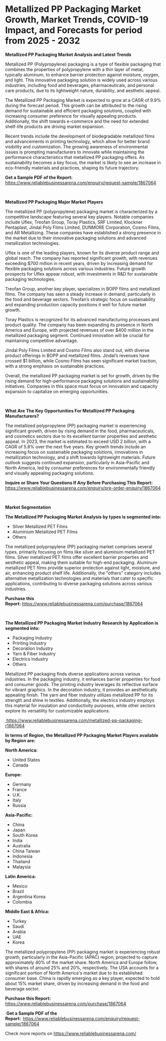 <p><h1>Metallized PP Packaging Market Growth, Market Trends, COVID-19 Impact, and Forecasts for period from 2025 - 2032</h1></p><p><strong>Metallized PP Packaging Market Analysis and Latest Trends</strong></p>
<p><p>Metallized PP (Polypropylene) packaging is a type of flexible packaging that combines the properties of polypropylene with a thin layer of metal, typically aluminum, to enhance barrier protection against moisture, oxygen, and light. This innovative packaging solution is widely used across various industries, including food and beverages, pharmaceuticals, and personal care products, due to its lightweight nature, durability, and aesthetic appeal.</p><p>The Metallized PP Packaging Market is expected to grow at a CAGR of 9.9% during the forecast period. This growth can be attributed to the rising demand for sustainable and efficient packaging solutions, coupled with increasing consumer preference for visually appealing products. Additionally, the shift towards e-commerce and the need for extended shelf-life products are driving market expansion. </p><p>Recent trends include the development of biodegradable metallized films and advancements in printing technology, which allow for better brand visibility and customization. The growing awareness of environmental issues is prompting manufacturers to innovate while maintaining the performance characteristics that metallized PP packaging offers. As sustainability becomes a key focus, the market is likely to see an increase in eco-friendly materials and practices, shaping its future trajectory.</p></p>
<p><strong>Get a Sample PDF of the Report:&nbsp;</strong> <a href="https://www.reliablebusinessarena.com/enquiry/request-sample/1867064?utm_campaign=2033&utm_medium=2&utm_source=Github&utm_content=ia&utm_term=08032025&utm_id=metallized-pp-packaging">https://www.reliablebusinessarena.com/enquiry/request-sample/1867064</a></p>
<p>&nbsp;</p>
<p><strong>Metallized PP Packaging Major Market Players</strong></p>
<p><p>The metallized PP (polypropylene) packaging market is characterized by a competitive landscape featuring several key players. Notable companies include Uflex, Treofan Group, Toray Plastics, SRF Limited, Klockner Pentaplast, Jindal Poly Films Limited, DUNMORE Corporation, Cosmo Films, and AR Metallizing. These companies have established a strong presence in the market due to their innovative packaging solutions and advanced metallization technologies.</p><p>Uflex is one of the leading players, known for its diverse product range and global reach. The company has reported significant growth, with revenues exceeding $700 million in recent years, driven by increasing demand for flexible packaging solutions across various industries. Future growth prospects for Uflex appear robust, with investments in R&D for sustainable packaging technologies.</p><p>Treofan Group, another key player, specializes in BOPP films and metallized films. The company has seen a steady increase in demand, particularly in the food and beverage sectors. Treofan’s strategic focus on sustainability and expanding production capacity positions it well for future market growth.</p><p>Toray Plastics is recognized for its advanced manufacturing processes and product quality. The company has been expanding its presence in North America and Europe, with projected revenues of over $400 million in the metallized packaging segment. Continued innovation will be crucial for maintaining competitive advantage.</p><p>Jindal Poly Films Limited and Cosmo Films also stand out, with diverse product offerings in BOPP and metallized films. Jindal’s revenues have crossed $1 billion, while Cosmo Films has seen significant market traction, with a strong emphasis on sustainable practices.</p><p>Overall, the metallized PP packaging market is set for growth, driven by the rising demand for high-performance packaging solutions and sustainability initiatives. Companies in this space must focus on innovation and capacity expansion to capitalize on emerging opportunities.</p></p>
<p>&nbsp;</p>
<p><strong>What Are The Key Opportunities For Metallized PP Packaging Manufacturers?</strong></p>
<p><p>The metallized polypropylene (PP) packaging market is experiencing significant growth, driven by rising demand in the food, pharmaceuticals, and cosmetics sectors due to its excellent barrier properties and aesthetic appeal. In 2023, the market is estimated to exceed USD 2 billion, with a CAGR of 5.8% over the next five years. Key growth trends include an increasing focus on sustainable packaging solutions, innovations in metallization technology, and a shift towards lightweight materials. Future outlook suggests continued expansion, particularly in Asia-Pacific and North America, led by consumer preferences for environmentally friendly and visually appealing packaging solutions.</p></p>
<p><strong>Inquire or Share Your Questions If Any Before Purchasing This Report:</strong> <a href="https://www.reliablebusinessarena.com/enquiry/pre-order-enquiry/1867064?utm_campaign=2033&utm_medium=2&utm_source=Github&utm_content=ia&utm_term=08032025&utm_id=metallized-pp-packaging">https://www.reliablebusinessarena.com/enquiry/pre-order-enquiry/1867064</a></p>
<p>&nbsp;</p>
<p><strong>Market Segmentation</strong></p>
<p><strong>The Metallized PP Packaging Market Analysis by types is segmented into:</strong></p>
<p><ul><li>Silver Metallized PET Films</li><li>Aluminium Metallized PET Films</li><li>Others</li></ul></p>
<p><p>The metallized polypropylene (PP) packaging market comprises several types, primarily focusing on films like silver and aluminum metallized PET films. Silver metallized PET films offer excellent barrier properties and aesthetic appeal, making them suitable for high-end packaging. Aluminum metallized PET films provide superior protection against light, moisture, and air, enhancing product shelf life. Additionally, the "others" category includes alternative metallization technologies and materials that cater to specific applications, contributing to diverse packaging solutions across various industries.</p></p>
<p><strong>Purchase this Report:&nbsp;</strong><a href="https://www.reliablebusinessarena.com/purchase/1867064?utm_campaign=2033&utm_medium=2&utm_source=Github&utm_content=ia&utm_term=08032025&utm_id=metallized-pp-packaging">https://www.reliablebusinessarena.com/purchase/1867064</a></p>
<p>&nbsp;</p>
<p><strong>The Metallized PP Packaging Market Industry Research by Application is segmented into:</strong></p>
<p><ul><li>Packaging Industry</li><li>Printing Industry</li><li>Decoration Industry</li><li>Yarn & Fiber Industry</li><li>Electrics Industry</li><li>Others</li></ul></p>
<p><p>Metallized PP packaging finds diverse applications across various industries. In the packaging industry, it enhances barrier properties for food and consumer goods. The printing industry leverages its reflective surface for vibrant graphics. In the decoration industry, it provides an aesthetically appealing finish. The yarn and fiber industry utilizes metallized PP for its strength and shine in textiles. Additionally, the electrics industry employs this material for insulation and conductivity purposes, while other sectors explore its versatility for customizable applications.</p></p>
<p><a href="https://www.reliablebusinessarena.com/metallized-pp-packaging-r1867064?utm_campaign=2033&utm_medium=2&utm_source=Github&utm_content=ia&utm_term=08032025&utm_id=metallized-pp-packaging">&nbsp;https://www.reliablebusinessarena.com/metallized-pp-packaging-r1867064</a></p>
<p><strong>In terms of Region, the Metallized PP Packaging Market Players available by Region are:</strong></p>
<p>
    <p> <strong> North America: </strong>
        <ul>
            <li>United States</li>
            <li>Canada</li>
        </ul>
        </p> 
    <p> <strong> Europe: </strong>
        <ul>
            <li>Germany</li>
            <li>France</li>
            <li>U.K.</li>
            <li>Italy</li>
            <li>Russia</li>
        </ul>
        </p> 
    <p> <strong> Asia-Pacific: </strong>
        <ul>
            <li>China</li>
            <li>Japan</li>
            <li>South Korea</li>
            <li>India</li>
            <li>Australia</li>
            <li>China Taiwan</li>
            <li>Indonesia</li>
            <li>Thailand</li>
            <li>Malaysia</li>
        </ul>
        </p> 
    <p> <strong> Latin America: </strong>
        <ul>
            <li>Mexico</li>
            <li>Brazil</li>
            <li>Argentina Korea</li>
            <li>Colombia</li>
        </ul>
        </p> 
    <p> <strong> Middle East & Africa: </strong>
        <ul>
            <li>Turkey</li>
            <li>Saudi</li>
            <li>Arabia</li>
            <li>UAE</li>
            <li>Korea</li>
        </ul>
    </p>
    </p>
<p><p>The metallized polypropylene (PP) packaging market is experiencing robust growth, particularly in the Asia-Pacific (APAC) region, projected to capture approximately 40% of the market share. North America and Europe follow, with shares of around 25% and 20%, respectively. The USA accounts for a significant portion of North America's market due to its established consumer base. China is rapidly emerging as a key player, expected to hold about 15% market share, driven by increasing demand in the food and beverage sector.</p></p>
<p><strong>Purchase this Report: </strong><a href="https://www.reliablebusinessarena.com/purchase/1867064?utm_campaign=2033&utm_medium=2&utm_source=Github&utm_content=ia&utm_term=08032025&utm_id=metallized-pp-packaging">https://www.reliablebusinessarena.com/purchase/1867064</a></p>
<p>&nbsp;<strong>Get a Sample PDF of the Report:&nbsp;&nbsp;</strong><a href="https://www.reliablebusinessarena.com/enquiry/request-sample/1867064?utm_campaign=2033&utm_medium=2&utm_source=Github&utm_content=ia&utm_term=08032025&utm_id=metallized-pp-packaging">https://www.reliablebusinessarena.com/enquiry/request-sample/1867064</a></p>
<p><strong></strong></p>
<p>Check more reports on <a href="https://www.reliablebusinessarena.com/?utm_campaign=2033&utm_medium=2&utm_source=Github&utm_content=ia&utm_term=08032025&utm_id=metallized-pp-packaging">https://www.reliablebusinessarena.com/</a></p>